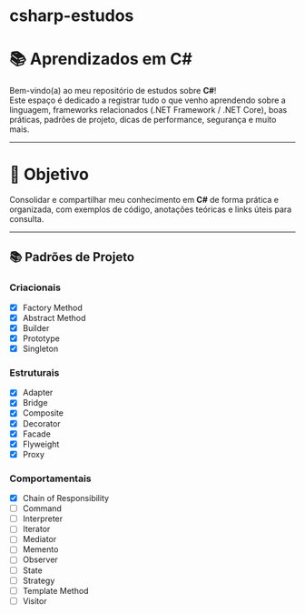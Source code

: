 # csharp-estudos
# 📚 Aprendizados em C#

Bem-vindo(a) ao meu repositório de estudos sobre **C#**!  
Este espaço é dedicado a registrar tudo o que venho aprendendo sobre a linguagem, frameworks relacionados (.NET Framework / .NET Core), boas práticas, padrões de projeto, dicas de performance, segurança e muito mais.

---

# 🎯 Objetivo

Consolidar e compartilhar meu conhecimento em **C#** de forma prática e organizada, com exemplos de código, anotações teóricas e links úteis para consulta.

---

## 📚 Padrões de Projeto
### Criacionais
- [X] Factory Method
- [X] Abstract Method
- [X] Builder
- [X] Prototype
- [X] Singleton
### Estruturais
- [X] Adapter
- [X] Bridge
- [X] Composite
- [X] Decorator
- [X] Facade
- [X] Flyweight
- [X] Proxy
### Comportamentais
- [X] Chain of Responsibility
- [ ] Command
- [ ] Interpreter
- [ ] Iterator
- [ ] Mediator
- [ ] Memento
- [ ] Observer
- [ ] State
- [ ] Strategy
- [ ] Template Method
- [ ] Visitor